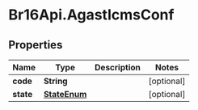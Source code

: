 # Br16Api.AgastIcmsConf

## Properties
Name | Type | Description | Notes
------------ | ------------- | ------------- | -------------
**code** | **String** |  | [optional] 
**state** | [**StateEnum**](StateEnum.md) |  | [optional] 



